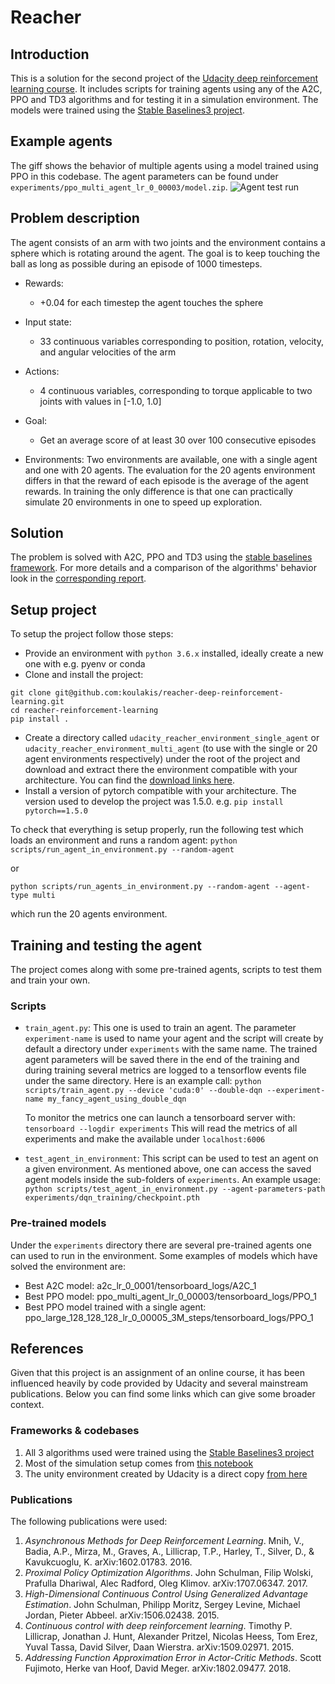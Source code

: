 # Reacher
## Introduction
This is a solution for the second project of the [Udacity deep reinforcement learning course](https://www.udacity.com/course/deep-reinforcement-learning-nanodegree--nd893). 
It includes scripts for training agents using any of the A2C, PPO and TD3 algorithms and for testing it in a simulation environment.
The models were trained using the [Stable Baselines3 project](https://stable-baselines3.readthedocs.io/en/master/#).

## Example agents
The giff shows the behavior of multiple agents using a model trained using PPO in this codebase. The agent parameters can be found under `experiments/ppo_multi_agent_lr_0_00003/model.zip`.
![Agent test run](artifacts/ppo_example_run.gif)

## Problem description
The agent consists of an arm with two joints and the environment contains a sphere which is rotating around the agent.
The goal is to keep touching the ball as long as possible during an episode of 1000 timesteps.

- Rewards:
  - +0.04 for each timestep the agent touches the sphere
- Input state:
  - 33 continuous variables corresponding to position, rotation, velocity, and angular velocities of the arm
- Actions:
  - 4 continuous variables, corresponding to torque applicable to two joints with values in [-1.0, 1.0]
- Goal:
  - Get an average score of at least 30 over 100 consecutive episodes
  
- Environments:
    Two environments are available, one with a single agent and one with 20 agents. The evaluation for the 20 agents
    environment differs in that the reward of each episode is the average of the agent rewards. In training the only
    difference is that one can practically simulate 20 environments in one to speed up exploration. 

## Solution
The problem is solved with A2C, PPO and TD3 using the [stable baselines framework](https://stable-baselines3.readthedocs.io/en/master/).
 For more details and a comparison of the algorithms' behavior look in the [corresponding report](<tbd>). 

## Setup project
To setup the project follow those steps:
- Provide an environment with `python 3.6.x` installed, ideally create a new one with e.g. pyenv or conda
- Clone and install the project: 
```
git clone git@github.com:koulakis/reacher-deep-reinforcement-learning.git
cd reacher-reinforcement-learning
pip install .
```
- Create a directory called `udacity_reacher_environment_single_agent` or `udacity_reacher_environment_multi_agent` (to use with the single or 20 agent environments respectively)
under the root of the project and download and extract there the environment compatible with your architecture. 
You can find the [download links here](https://github.com/udacity/deep-reinforcement-learning/tree/master/p2_continuous-control#getting-started).
- Install a version of pytorch compatible with your architecture. The version used to develop the project was 1.5.0.
e.g. `pip install pytorch==1.5.0`

To check that everything is setup properly, run the following test which loads an environment and runs a random agent:
`python scripts/run_agent_in_environment.py --random-agent`

or 

`python scripts/run_agents_in_environment.py --random-agent --agent-type multi`

which run the 20 agents environment.

## Training and testing the agent
The project comes along with some pre-trained agents, scripts to test them and train your own.

### Scripts
- `train_agent.py`: This one is used to train an agent. The parameter `experiment-name` is used to name your agent and
    the script will create by default a directory under `experiments` with the same name. The trained agent parameters
    will be saved there in the end of the training and during training several metrics are logged to a tensorflow events file
    under the same directory. Here is an example call:
    ```python scripts/train_agent.py --device 'cuda:0' --double-dqn --experiment-name my_fancy_agent_using_double_dqn```
    
    To monitor the metrics one can launch a tensorboard server with:
    ```tensorboard --logdir experiments```
    This will read the metrics of all experiments and make the available under `localhost:6006`
    
- `test_agent_in_environment`: This script can be used to test an agent on a given environment. As mentioned above, one
can access the saved agent models inside the sub-folders of `experiments`. An example usage:
    ```python scripts/test_agent_in_environment.py --agent-parameters-path experiments/dqn_training/checkpoint.pth```
    
### Pre-trained models
Under the `experiments` directory there are several pre-trained agents one can used to run in the environment. Some
examples of models which have solved the environment are: 

- Best A2C model: a2c_lr_0_0001/tensorboard_logs/A2C_1
- Best PPO model: ppo_multi_agent_lr_0_00003/tensorboard_logs/PPO_1
- Best PPO model trained with a single agent: ppo_large_128_128_128_lr_0_00005_3M_steps/tensorboard_logs/PPO_1

## References
Given that this project is an assignment of an online course, it has been influenced heavily by code provided by
Udacity and several mainstream publications. Below you can find some links which can give some broader context.

### Frameworks & codebases
1. All 3 algorithms used were trained using the [Stable Baselines3 project](https://stable-baselines3.readthedocs.io/en/master/#)
1. Most of the simulation setup comes from [this notebook](https://github.com/udacity/deep-reinforcement-learning/blob/master/p2_continuous-control/Continuous_Control.ipynb)
1. The unity environment created by Udacity is a direct copy [from here](https://github.com/udacity/deep-reinforcement-learning/tree/master/python)
 
### Publications
The following publications were used:

1. *Asynchronous Methods for Deep Reinforcement Learning*. Mnih, V., Badia, A.P., Mirza, M., Graves, A., Lillicrap, T.P., Harley, T., Silver, D., & Kavukcuoglu, K. arXiv:1602.01783. 2016.
1. *Proximal Policy Optimization Algorithms*. John Schulman, Filip Wolski, Prafulla Dhariwal, Alec Radford, Oleg Klimov. arXiv:1707.06347. 2017.
1. *High-Dimensional Continuous Control Using Generalized Advantage Estimation*. John Schulman, Philipp Moritz, Sergey Levine, Michael Jordan, Pieter Abbeel. arXiv:1506.02438. 2015.
1. *Continuous control with deep reinforcement learning*. Timothy P. Lillicrap, Jonathan J. Hunt, Alexander Pritzel, Nicolas Heess, Tom Erez, Yuval Tassa, David Silver, Daan Wierstra. arXiv:1509.02971. 2015.
1. *Addressing Function Approximation Error in Actor-Critic Methods*. Scott Fujimoto, Herke van Hoof, David Meger. 	arXiv:1802.09477. 2018.